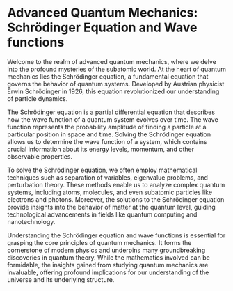 # Advanced Quantum Mechanics: Schrödinger Equation and Wave functions

Welcome to the realm of advanced quantum mechanics, where we delve into the profound mysteries of the subatomic world. At the heart of quantum mechanics lies the Schrödinger equation, a fundamental equation that governs the behavior of quantum systems. Developed by Austrian physicist Erwin Schrödinger in 1926, this equation revolutionized our understanding of particle dynamics.

The Schrödinger equation is a partial differential equation that describes how the wave function of a quantum system evolves over time. The wave function represents the probability amplitude of finding a particle at a particular position in space and time. Solving the Schrödinger equation allows us to determine the wave function of a system, which contains crucial information about its energy levels, momentum, and other observable properties.

To solve the Schrödinger equation, we often employ mathematical techniques such as separation of variables, eigenvalue problems, and perturbation theory. These methods enable us to analyze complex quantum systems, including atoms, molecules, and even subatomic particles like electrons and photons. Moreover, the solutions to the Schrödinger equation provide insights into the behavior of matter at the quantum level, guiding technological advancements in fields like quantum computing and nanotechnology.

Understanding the Schrödinger equation and wave functions is essential for grasping the core principles of quantum mechanics. It forms the cornerstone of modern physics and underpins many groundbreaking discoveries in quantum theory. While the mathematics involved can be formidable, the insights gained from studying quantum mechanics are invaluable, offering profound implications for our understanding of the universe and its underlying structure.
